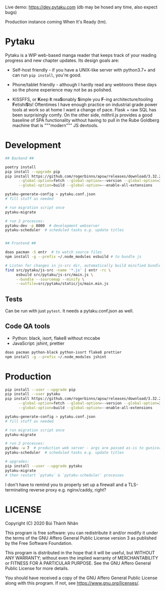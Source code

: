 Live demo: https://dev.pytaku.com (db may be hosed any time, also expect bugs)

Production instance coming When It's Ready (tm).

# Pytaku

Pytaku is a WIP web-based manga reader that keeps track of your reading
progress and new chapter updates. Its design goals are:

- Self-host friendly - if you have a UNIX-like server with python3.7+ and can
  run `pip install`, you're good.

- Phone/tablet friendly - although I hardly read any webtoons these days so the
  phone experience may not be as polished.

- KISSFFS, or **K**eep **I**t rea**S**onably **S**imple you **F**-ing
  architecture/tooling **F**etishi**S**ts! Oftentimes I have enough practice on
  industrial grade power tools at work so at home I want a change of pace.
  Flask + raw SQL has been surprisingly comfy. On the other side, mithril.js
  provides a good baseline of SPA functionality without having to pull in the
  Rube Goldberg machine that is """modern""" JS devtools.

# Development

```sh
## Backend ##

poetry install
pip install --upgrade pip
pip install https://github.com/rogerbinns/apsw/releases/download/3.32.2-r1/apsw-3.32.2-r1.zip \
      --global-option=fetch --global-option=--version --global-option=3.32.2 --global-option=--all \
      --global-option=build --global-option=--enable-all-extensions

pytaku-generate-config > pytaku.conf.json
# fill stuff as needed

# run migration script once
pytaku-migrate

# run 2 processes:
pytaku-dev -p 8000  # development webserver
pytaku-scheduler  # scheduled tasks e.g. update titles


## Frontend ##

doas pacman -S entr  # to watch source files
npm install -g --prefix ~/.node_modules esbuild # to bundle js

# Listen for changes in js-src dir, automatically build minified bundle:
find src/pytaku/js-src -name '*.js' | entr -rc \
     esbuild src/pytaku/js-src/main.js \
     --bundle --sourcemap --minify \
     --outfile=src/pytaku/static/js/main.min.js
```

## Tests

Can be run with just `pytest`. It needs a pytaku.conf.json as well.

## Code QA tools

- Python: black, isort, flake8 without mccabe
- JavaScript: jshint, prettier

```sh
doas pacman python-black python-isort flake8 prettier
npm install -g --prefix ~/.node_modules jshint
```

# Production

```sh
pip install --user --upgrade pip
pip install --user pytaku
pip install https://github.com/rogerbinns/apsw/releases/download/3.32.2-r1/apsw-3.32.2-r1.zip \
      --global-option=fetch --global-option=--version --global-option=3.32.2 --global-option=--all \
      --global-option=build --global-option=--enable-all-extensions

pytaku-generate-config > pytaku.conf.json
# fill stuff as needed

# run migration script once
pytaku-migrate

# run 2 processes:
pytaku -w 7  # production web server - args are passed as-is to gunicorn
pytaku-scheduler  # scheduled tasks e.g. update titles

# upgrades:
pip install --user --upgrade pytaku
pytaku-migrate
# then restart `pytaku` & `pytaku-scheduler` processes
```

I don't have to remind you to properly set up a firewall and a TLS-terminating
reverse proxy e.g. nginx/caddy, right?

# LICENSE

Copyright (C) 2020  Bùi Thành Nhân

This program is free software: you can redistribute it and/or modify it under
the terms of the GNU Affero General Public License version 3 as published by
the Free Software Foundation.

This program is distributed in the hope that it will be useful, but WITHOUT ANY
WARRANTY; without even the implied warranty of MERCHANTABILITY or FITNESS FOR A
PARTICULAR PURPOSE.  See the GNU Affero General Public License for more
details.

You should have received a copy of the GNU Affero General Public License along
with this program.  If not, see <https://www.gnu.org/licenses/>.
